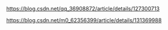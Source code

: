 https://blog.csdn.net/qq_36908872/article/details/127300713

https://blog.csdn.net/m0_62356399/article/details/131369988